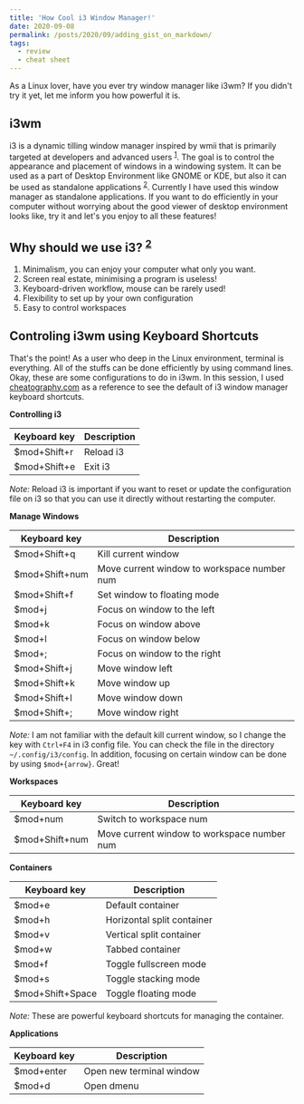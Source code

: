 ```yaml
---
title: 'How Cool i3 Window Manager!'
date: 2020-09-08
permalink: /posts/2020/09/adding_gist_on_markdown/
tags:
  - review
  - cheat sheet
---
```


As a Linux lover, have you ever try window manager like i3wm? If you didn't try it yet, let me inform you how powerful it is.

i3wm
------
i3 is a dynamic tilling window manager inspired by wmii that is primarily targeted at developers and advanced users <sup>[1](https://wiki.archlinux.org/index.php/I3)</sup>. The goal is to control the appearance and placement of windows in a windowing system. It can be used as a part of Desktop Environment like GNOME or KDE, but also it can be used as standalone applications <sup>[2](https://opensource.com/article/18/8/i3-tiling-window-manager)</sup>. Currently I have used this window manager as standalone applications. If you want to do efficiently in your computer without worrying about the good viewer of desktop environment looks like, try it and let's you enjoy to all these features!

Why should we use i3? <sup>[2](https://opensource.com/article/18/8/i3-tiling-window-manager)</sup>
------
1. Minimalism, you can enjoy your computer what only you want.
1. Screen real estate, minimising a program is useless!
1. Keyboard-driven workflow, mouse can be rarely used!
1. Flexibility to set up by your own configuration
1. Easy to control workspaces


Controling i3wm using Keyboard Shortcuts
------
That's the point! As a user who deep in the Linux environment, terminal is everything. All of the stuffs can be done efficiently by using command lines. Okay, these are some configurations to do in i3wm. In this session, I used [cheatography.com](https://cheatography.com/davechild/cheat-sheets/i3-window-manager/) as a reference to see the default of i3 window manager keyboard shortcuts.

**Controlling i3**

Keyboard key | Description
--- | ---
$mod+Shift+r | Reload i3
$mod+Shift+e | Exit i3

*Note:* Reload i3 is important if you want to reset or update the configuration file on i3 so that you can use it directly without restarting the computer.

**Manage Windows**

Keyboard key | Description
--- | ---
$mod+Shift+q | Kill current window
$mod+Shift+num | Move current window to workspace number num
$mod+Shift+f | Set window to floating mode
$mod+j | Focus on window to the left
$mod+k | Focus on window above
$mod+l | Focus on window below
$mod+; | Focus on window to the right
$mod+Shift+j | Move window left
$mod+Shift+k | Move window up
$mod+Shift+l | Move window down
$mod+Shift+; | Move window right

*Note:* I am not familiar with the default kill current window, so I change the key with `Ctrl+F4` in i3 config file. You can check the file in the directory `~/.config/i3/config`. In addition, focusing on certain window can be done by using `$mod+{arrow}`. Great!

**Workspaces**

Keyboard key | Description
--- | ---
$mod+num | Switch to workspace num
$mod+Shift+num | Move current window to workspace number num

**Containers**

Keyboard key | Description
--- | ---
$mod+e | Default container
$mod+h | Horizontal split container
$mod+v | Vertical split container
$mod+w | Tabbed container
$mod+f | Toggle fullscreen mode
$mod+s | Toggle stacking mode
$mod+S­hif­t+Space | Toggle floating mode

*Note:* These are powerful keyboard shortcuts for managing the container.

**Applications**

Keyboard key | Description
--- | ---
$mod+enter | Open new terminal window
$mod+d | Open dmenu